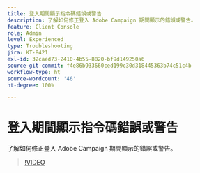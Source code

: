 ```yaml
---
title: 登入期間顯示指令碼錯誤或警告
description: 了解如何修正登入 Adobe Campaign 期間顯示的錯誤或警告。
feature: Client Console
role: Admin
level: Experienced
type: Troubleshooting
jira: KT-8421
exl-id: 32caed73-2410-4b55-8820-bf9d149250a6
source-git-commit: f4e86b933660ced199c30d318445363b74c51c4b
workflow-type: ht
source-wordcount: '46'
ht-degree: 100%

---
```


# 登入期間顯示指令碼錯誤或警告

了解如何修正登入 Adobe Campaign 期間顯示的錯誤或警告。

>[!VIDEO](https://video.tv.adobe.com/v/335975?quality=12&learn=on)
